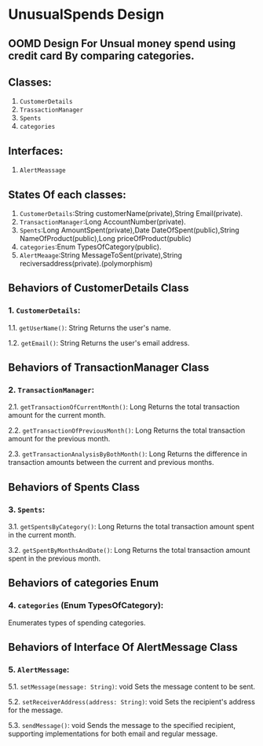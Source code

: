 # UnusualSpends Design

## OOMD Design For Unsual money spend using credit card By comparing categories.

## Classes:
1. `CustomerDetails`
2. `TrassactionManager`
3. `Spents`
4. `categories`
   
## Interfaces:
1. `AlertMeassage`


## States Of each classes:
1.  `CustomerDetails`:String customerName(private),String Email(private).
2.  `TransactionManager`:Long AccountNumber(private).
3.  `Spents`:Long AmountSpent(private),Date DateOfSpent(public),String NameOfProduct(public),Long priceOfProduct(public)
4.  `categories`:Enum TypesOfCategory(public).
5.  `AlertMeaage`:String MessageToSent(private),String reciversaddress(private).(polymorphism)
    

## Behaviors of CustomerDetails Class

### 1. `CustomerDetails`:

1.1. `getUserName()`: String
   Returns the user's name.

1.2. `getEmail()`: String
   Returns the user's email address.

## Behaviors of TransactionManager Class

### 2. `TransactionManager`:

2.1. `getTransactionOfCurrentMonth()`: Long
   Returns the total transaction amount for the current month.

2.2. `getTransactionOfPreviousMonth()`: Long
   Returns the total transaction amount for the previous month.

2.3. `getTransactionAnalysisByBothMonth()`: Long
   Returns the difference in transaction amounts between the current and previous months.

## Behaviors of Spents Class

### 3. `Spents`:

3.1. `getSpentsByCategory()`: Long
   Returns the total transaction amount spent in the current month.

3.2. `getSpentByMonthsAndDate()`: Long
   Returns the total transaction amount spent in the previous month.

## Behaviors of categories Enum

### 4. `categories` (Enum TypesOfCategory):
   Enumerates types of spending categories.

## Behaviors of Interface Of AlertMessage Class

### 5. `AlertMessage`:

5.1. `setMessage(message: String)`: void
   Sets the message content to be sent.

5.2. `setReceiverAddress(address: String)`: void
   Sets the recipient's address for the message.

5.3. `sendMessage()`: void
   Sends the message to the specified recipient, supporting implementations for both email and regular message.
